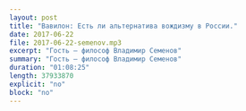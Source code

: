 ```yaml
---
layout: post
title: "Вавилон: Есть ли альтернатива вождизму в России."
date: 2017-06-22
file: 2017-06-22-semenov.mp3
excerpt: "Гость — философ Владимир Семенов"
summary: "Гость — философ Владимир Семенов"
duration: "01:08:25"
length: 37933870
explicit: "no"
block: "no"
---
```


